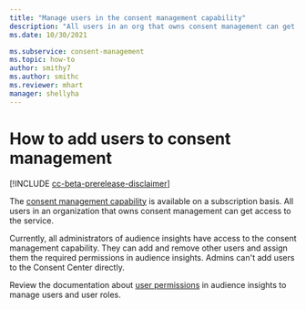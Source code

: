 ```yaml
---
title: "Manage users in the consent management capability"
description: "All users in an org that owns consent management can get access to the service. Admins add users and assign them the required permissions in audience insights."
ms.date: 10/30/2021

ms.subservice: consent-management
ms.topic: how-to
author: smithy7
ms.author: smithc
ms.reviewer: mhart
manager: shellyha
---
```


# How to add users to consent management

[!INCLUDE [cc-beta-prerelease-disclaimer](includes/cc-beta-prerelease-disclaimer.md)]

The [consent management capability](overview.md) is available on a subscription basis. All users in an organization that owns consent management can get access to the service. 

Currently, all administrators of audience insights have access to the consent management capability. They can add and remove other users and assign them the required permissions in audience insights. Admins can't add users to the Consent Center directly. 

Review the documentation about [user permissions](../permissions.md) in audience insights to manage users and user roles.
